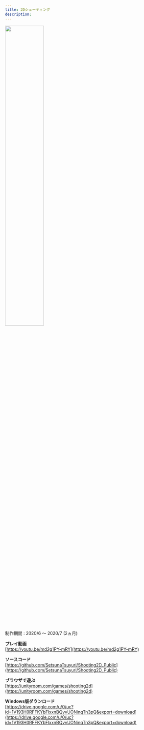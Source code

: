 ```yaml
---
title: 2Dシューティング
description: 
---
```


<img src="images/shooting_2d.jpg" width="50%">

制作期間 : 2020/6 ～ 2020/7 (2ヵ月)

**プレイ動画**  
[https://youtu.be/md2g1PY-mRY](https://youtu.be/md2g1PY-mRY)

**ソースコード**  
[https://github.com/SetsunaTsuyuri/Shooting2D_Public](https://github.com/SetsunaTsuyuri/Shooting2D_Public)

**ブラウザで遊ぶ**  
[https://unityroom.com/games/shooting2d](https://unityroom.com/games/shooting2d)

**Windows版ダウンロード**  
[https://drive.google.com/u/0/uc?id=1V193H0RFFKYbFlxxnBQvvUONinqTn3pQ&export=download](https://drive.google.com/u/0/uc?id=1V193H0RFFKYbFlxxnBQvvUONinqTn3pQ&export=download)